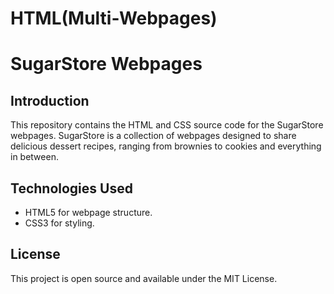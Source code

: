 # HTML(Multi-Webpages)
# SugarStore Webpages

## Introduction
This repository contains the HTML and CSS source code for the SugarStore webpages. SugarStore is a collection of webpages designed to share delicious dessert recipes, ranging from brownies to cookies and everything in between.
## Technologies Used
- HTML5 for webpage structure.
- CSS3 for styling.
## License
This project is open source and available under the MIT License.

